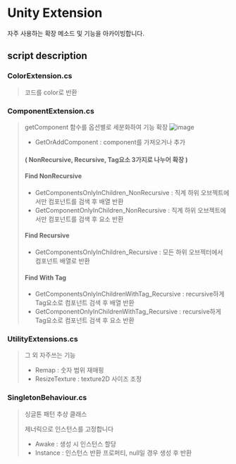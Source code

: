 # Unity Extension
자주 사용하는 확장 메소드 및 기능을 아카이빙합니다.

## script description
### ColorExtension.cs
> 코드를 color로 반환

### ComponentExtension.cs
> getComponent 함수를 옵션별로 세분화하여 기능 확장
> ![image](https://github.com/user-attachments/assets/6d4f5417-9544-4fa6-b49c-409b48e75b85)
> - GetOrAddComponent : component를 가져오거나 추가
>
> #### ( NonRecursive, Recursive, Tag요소 3가지로 나누어 확장 )
> #### Find NonRecursive  
>   - GetComponentsOnlyInChildren_NonRecursive : 직계 하위 오브젝트에서만 컴포넌트를 검색 후 배열 반환
>   - GetComponentOnlyInChildren_NonRecursive : 직계 하위 오브젝트에서만 컴포넌트를 검색 후 요소 반환
> #### Find Recursive
>   - GetComponentsOnlyInChildren_Recursive : 모든 하위 오브젝터에서 컴포넌트 배열로 반환
> #### Find With Tag
>   - GetComponentsOnlyInChildrenWithTag_Recursive : recursive하게 Tag요소로 컴포넌트 검색 후 배열 반환
>   - GetComponentOnlyInChildrenWithTag_Recursive : recursive하게 Tag요소로 컴포넌트 검색 후 요소 반환

### UtilityExtensions.cs
> 그 외 자주쓰는 기능
>
> - Remap : 숫자 범위 재매핑
> - ResizeTexture : texture2D 사이즈 조정

### SingletonBehaviour.cs
> 싱글톤 패턴 추상 클래스
>
> 제너릭으로 인스턴스를 고정합니다
>   - Awake : 생성 시 인스턴스 할당
>   - Instance : 인스턴스 반환 프로퍼티, null일 경우 생성 후 반환

